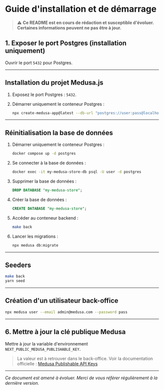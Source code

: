 # Guide d'installation et de démarrage

> ⚠️ **Ce README est en cours de rédaction et susceptible d'évoluer. Certaines informations peuvent ne pas être à jour.**

## 1. Exposer le port Postgres (installation uniquement)

Ouvrir le port `5432` pour Postgres.

---

## Installation du projet Medusa.js

1. Exposez le port Postgres : `5432`.

2. Démarrer uniquement le conteneur Postgres :
   ```bash
   npx create-medusa-app@latest --db-url "postgres://user:pass@localhost:5432/my-medusa-store"
   ```

---

## Réinitialisation la base de données

1. Démarrer uniquement le conteneur Postgres :
   ```bash
   docker compose up -d postgres
   ```
2. Se connecter à la base de données :
   ```bash
   docker exec -it my-medusa-store-db psql -U user -d postgres
   ```
3. Supprimer la base de données :
   ```sql
   DROP DATABASE "my-medusa-store";
   ```
4. Créer la base de données :
   ```sql
   CREATE DATABASE "my-medusa-store";
   ```
5. Accéder au conteneur backend :
   ```bash
   make back
   ```
6. Lancer les migrations :
   ```bash
   npx medusa db:migrate
   ```

---

## Seeders

```bash
make back
yarn seed
```
---

## Création d'un utilisateur back-office

```bash
npx medusa user --email admin@medusa.com --password pass
```

---

## 6. Mettre à jour la clé publique Medusa

Mettre à jour la variable d'environnement `NEXT_PUBLIC_MEDUSA_PUBLISHABLE_KEY`.

> La valeur est à retrouver dans le back-office. Voir la documentation officielle : [Medusa Publishable API Keys](https://docs.medusajs.com/user-guide/settings/developer/publishable-api-keys)

---

*Ce document est amené à évoluer. Merci de vous référer régulièrement à la dernière version.*





